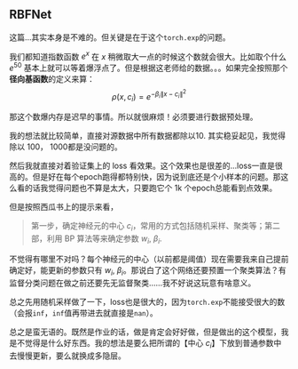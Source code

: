 ## RBFNet

这篇...其实本身是不难的。但关键是在于这个`torch.exp`的问题。

我们都知道指数函数 $e^x$ 在 $x$ 稍微取大一点的时候这个数就会很大。比如取个什么 $e^{50}$ 基本上就可以等着爆浮点了。但是根据这老师给的数据。。。如果完全按照那个**径向基函数**的定义来算：
$$\rho\left ( x, c_i \right ) =e^{-\beta_i\left \| x-c_i \right \|^2 } $$

那这个数爆内存是迟早的事情。所以就很麻烦！必须要进行数据预处理。

我的想法就比较简单，直接对源数据中所有数据都除以10. 其实稳妥起见，我觉得除以 100， 1000都是没问题的。

然后我就直接对着验证集上的 loss 看效果。这个效果也是很差的...loss一直是很高的。但是好在每个epoch跑得都特别快，因为说到底还是个小样本的问题。那这么看的话我觉得问题也不算是太大，只要跑它个 1k 个epoch总能看到点效果。

但是按照西瓜书上的提示来看，
> 第一步，确定神经元的中心 $c_i$，常用的方式包括随机采样、聚类等；第二部，利用 BP 算法等来确定参数 $w_i$, $\beta_i$.

不觉得有哪里不对吗？每个神经元的中心（以前都是阈值）现在需要我来自己提前确定好，能更新的参数只有 $w_i$, $\beta_i$。那说白了这个网络还要预置一个聚类算法？有监督分类问题在做之前还要先无监督聚类……我不好说这玩意有啥意义。

总之先用随机采样做了一下，loss也是很大的，因为`torch.exp`不能接受很大的数（会报`inf`，`inf`值再带进去就直接是`nan`）。

总之是蛮无语的。既然是作业的话，做是肯定会好好做，但是做出的这个模型，我是不觉得是什么好东西。我的想法是要么把所谓的【中心 $c_i$】下放到普通参数中去慢慢更新，要么就换成多隐层。